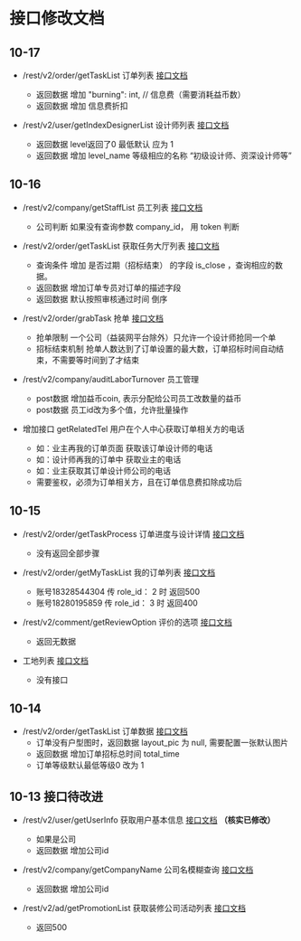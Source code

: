 ﻿# 接口修改文档

## 10-17

- /rest/v2/order/getTaskList 订单列表 [接口文档](./api/getTaskList.md)
  - 返回数据 增加 "burning": int, // 信息费（需要消耗益币数）
  - 返回数据 增加 信息费折扣

- /rest/v2/user/getIndexDesignerList 设计师列表 [接口文档](./api/getTaskList.md)
  - 返回数据 level返回了0 最低默认 应为 1
  - 返回数据 增加 level_name 等级相应的名称 “初级设计师、资深设计师等”

## 10-16

- /rest/v2/company/getStaffList 员工列表 [接口文档](./api/getStaffList.md)
  - 公司判断 如果没有查询参数 company_id， 用 token 判断

- /rest/v2/order/getTaskList 获取任务大厅列表 [接口文档](./api/getTaskList.md)
  - 查询条件 增加 是否过期（招标结束） 的字段 is_close ，查询相应的数据。
  - 返回数据 增加订单专员对订单的描述字段
  - 返回数据 默认按照审核通过时间 倒序

- /rest/v2/order/grabTask 抢单 [接口文档](./api/grabTask.md)
  - 抢单限制 一个公司（益装网平台除外）只允许一个设计师抢同一个单
  - 招标结束机制 抢单人数达到了订单设置的最大数，订单招标时间自动结束，不需要等时间到了才结束

- /rest/v2/company/auditLaborTurnover 员工管理
  - post数据 增加益币coin, 表示分配给公司员工改数量的益币
  - post数据 员工id改为多个值，允许批量操作

- 增加接口 getRelatedTel 用户在个人中心获取订单相关方的电话
  - 如：业主再我的订单页面 获取该订单设计师的电话
  - 如：设计师再我的订单中 获取业主的电话
  - 如：业主获取其订单设计师公司的电话
  - 需要鉴权，必须为订单相关方，且在订单信息费扣除成功后

## 10-15

- /rest/v2/order/getTaskProcess 订单进度与设计详情 [接口文档](./api/getTaskProcess.md)
  - 没有返回全部步骤

- /rest/v2/order/getMyTaskList 我的订单列表 [接口文档](./api/getMyTaskList.md)
  - 账号18328544304 传 role_id： 2 时 返回500
  - 账号18280195859 传 role_id： 3 时 返回400

- /rest/v2/comment/getReviewOption 评价的选项 [接口文档](./api/getReviewOption.md)
  - 返回无数据

- 工地列表 [接口文档](./api/getWorkingProjectList.md)
  - 没有接口

## 10-14

- /rest/v2/order/getTaskList 订单数据 [接口文档](./api/getTaskList.md)
  - 订单没有户型图时，返回数据 layout_pic 为 null, 需要配置一张默认图片
  - 返回数据 增加订单招标总时间 total_time
  - 订单等级默认最低等级0 改为 1

## 10-13 接口待改进

- /rest/v2/user/getUserInfo  获取用户基本信息 [接口文档](./api/getUserInfo.md) **（核实已修改）**
  - 如果是公司
  - 返回数据 增加公司id

- /rest/v2/company/getCompanyName  公司名模糊查询 [接口文档](./api/getCompanyName.md)
  - 返回数据 增加公司id

- /rest/v2/ad/getPromotionList  获取装修公司活动列表 [接口文档](./api/getPromotionList.md)
  - 返回500